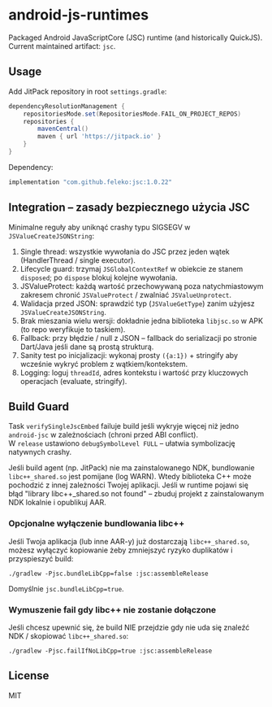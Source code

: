 # android-js-runtimes

Packaged Android JavaScriptCore (JSC) runtime (and historically QuickJS). Current maintained artifact: `jsc`.

## Usage

Add JitPack repository in root `settings.gradle`:

```gradle
dependencyResolutionManagement {
	repositoriesMode.set(RepositoriesMode.FAIL_ON_PROJECT_REPOS)
	repositories {
		mavenCentral()
		maven { url 'https://jitpack.io' }
	}
}
```

Dependency:

```gradle
implementation "com.github.feleko:jsc:1.0.22"
```

## Integration – zasady bezpiecznego użycia JSC

Minimalne reguły aby uniknąć crashy typu SIGSEGV w `JSValueCreateJSONString`:

1. Single thread: wszystkie wywołania do JSC przez jeden wątek (HandlerThread / single executor).
2. Lifecycle guard: trzymaj `JSGlobalContextRef` w obiekcie ze stanem `disposed`; po `dispose` blokuj kolejne wywołania.
3. JSValueProtect: każdą wartość przechowywaną poza natychmiastowym zakresem chronić `JSValueProtect` / zwalniać `JSValueUnprotect`.
4. Walidacja przed JSON: sprawdzić typ (`JSValueGetType`) zanim użyjesz `JSValueCreateJSONString`.
5. Brak mieszania wielu wersji: dokładnie jedna biblioteka `libjsc.so` w APK (to repo weryfikuje to taskiem).
6. Fallback: przy błędzie / null z JSON – fallback do serializacji po stronie Dart/Java jeśli dane są prostą strukturą.
7. Sanity test po inicjalizacji: wykonaj prosty `({a:1})` + stringify aby wcześnie wykryć problem z wątkiem/kontekstem.
8. Logging: loguj `threadId`, adres kontekstu i wartość przy kluczowych operacjach (evaluate, stringify).

## Build Guard

Task `verifySingleJscEmbed` failuje build jeśli wykryje więcej niż jedno `android-jsc` w zależnościach (chroni przed ABI conflict).  
W `release` ustawiono `debugSymbolLevel FULL` – ułatwia symbolizację natywnych crashy.

Jeśli build agent (np. JitPack) nie ma zainstalowanego NDK, bundlowanie `libc++_shared.so` jest pomijane (log WARN). Wtedy biblioteka C++ może pochodzić z innej zależności Twojej aplikacji. Jeśli w runtime pojawi się błąd "library libc++\_shared.so not found" – zbuduj projekt z zainstalowanym NDK lokalnie i opublikuj AAR.

### Opcjonalne wyłączenie bundlowania libc++

Jeśli Twoja aplikacja (lub inne AAR-y) już dostarczają `libc++_shared.so`, możesz wyłączyć kopiowanie żeby zmniejszyć ryzyko duplikatów i przyspieszyć build:

```
./gradlew -Pjsc.bundleLibCpp=false :jsc:assembleRelease
```

Domyślnie `jsc.bundleLibCpp=true`.

### Wymuszenie fail gdy libc++ nie zostanie dołączone

Jeśli chcesz upewnić się, że build NIE przejdzie gdy nie uda się znaleźć NDK / skopiować `libc++_shared.so`:

```
./gradlew -Pjsc.failIfNoLibCpp=true :jsc:assembleRelease
```

## License

MIT
